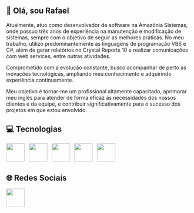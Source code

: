 ## 👋 Olá, sou Rafael 

Atualmente, atuo como desenvolvedor de software na Amazônia Sistemas, onde possuo três anos de experiência na manutenção e modificação de sistemas, sempre com o objetivo de seguir as melhores práticas. No meu trabalho, utilizo predominantemente as linguagens de programação VB6 e C#, além de gerar relatórios no Crystal Reports 10 e realizar comunicações com web services, entre outras atividades.

Comprometido com a evolução constante, busco acompanhar de perto as inovações tecnológicas, ampliando meu conhecimento e adquirindo experiência continuamente.

Meu objetivo é tornar-me um profissional altamente capacitado, aprimorar meu inglês para atender de forma eficaz às necessidades dos nossos clientes e da equipe, e contribuir significativamente para o sucesso dos projetos em que estou envolvido.

## 💻 Tecnologias
<div style="inline">
 <img width='50' height='50' src="https://cdn.jsdelivr.net/gh/devicons/devicon@latest/icons/csharp/csharp-original.svg" />&nbsp;&nbsp;
 <img width='50' heigth='50' src="https://cdn.jsdelivr.net/gh/devicons/devicon@latest/icons/visualbasic/visualbasic-original.svg" />&nbsp;&nbsp;
 <img width='50' height='50' src="https://cdn.jsdelivr.net/gh/devicons/devicon@latest/icons/microsoftsqlserver/microsoftsqlserver-original-wordmark.svg" />&nbsp;&nbsp;
 <img width='50' height='50' src="https://cdn.jsdelivr.net/gh/devicons/devicon@latest/icons/postgresql/postgresql-original.svg" />&nbsp;&nbsp;  
 <img width='50' height='50' src="https://cdn.jsdelivr.net/gh/devicons/devicon@latest/icons/dot-net/dot-net-original-wordmark.svg" />  
</div>

## 🌐 Redes Sociais
<div style="inline">
  <a href="https://www.linkedin.com/in/rafael-de-souza-1035a08a">
    <img width='50' height='50' src="https://cdn.jsdelivr.net/gh/devicons/devicon@latest/icons/linkedin/linkedin-original.svg" />
  </a>
</div>
          
